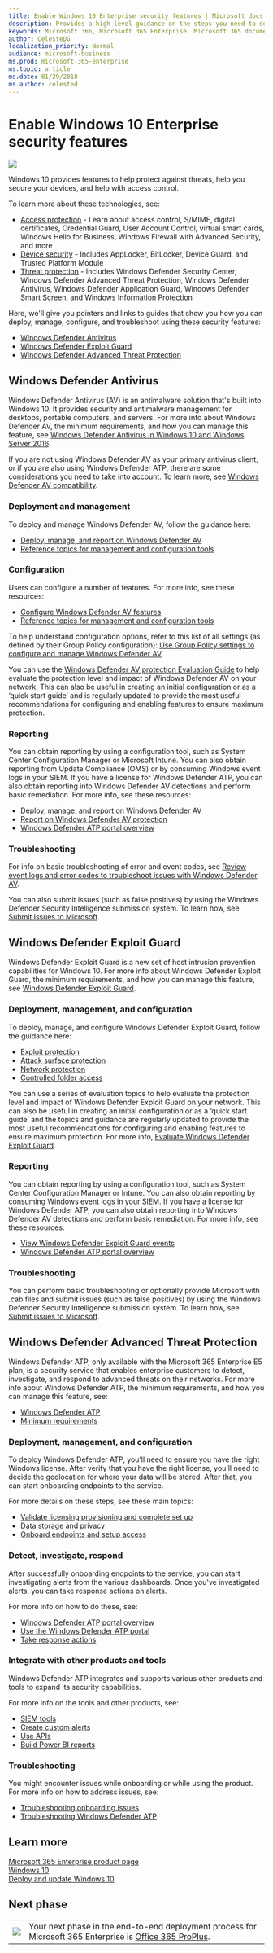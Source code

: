 ```yaml
---
title: Enable Windows 10 Enterprise security features | Microsoft docs
description: Provides a high-level guidance on the steps you need to deploy Windows 10 Enterprise on PCs as part of Microsoft 365 Enterprise.
keywords: Microsoft 365, Microsoft 365 Enterprise, Microsoft 365 documentation, Windows 10 Enterprise, security
author: CelesteDG
localization_priority: Normal
audience: microsoft-business
ms.prod: microsoft-365-enterprise
ms.topic: article
ms.date: 01/29/2018
ms.author: celested
---
```


# Enable Windows 10 Enterprise security features

![](./media/deploy-foundation-infrastructure/win10enterprise_icon-small.png)

Windows 10 provides features to help protect against threats, help you secure your devices, and help with access control. 

To learn more about these technologies, see:
* [Access protection](https://docs.microsoft.com/en-us/windows/access-protection/) - Learn about access control, S/MIME, digital certificates, Credential Guard, User Account Control, virtual smart cards, Windows Hello for Business, Windows Firewall with Advanced Security, and more
* [Device security](https://docs.microsoft.com/en-us/windows/device-security/) - Includes AppLocker, BitLocker, Device Guard, and Trusted Platform Module
* [Threat protection](https://docs.microsoft.com/en-us/windows/threat-protection/) - Includes Windows Defender Security Center, Windows Defender Advanced Threat Protection, Windows Defender Antivirus, Windows Defender Application Guard, Windows Defender Smart Screen, and Windows Information Protection

Here, we'll give you pointers and links to guides that show you how you can deploy, manage, configure, and troubleshoot using these security features:
* [Windows Defender Antivirus](#windows-defender-antivirus)
* [Windows Defender Exploit Guard](#windows-defender-exploit-guard)
* [Windows Defender Advanced Threat Protection](#windows-defender-advanced-threat-protection)

## Windows Defender Antivirus
Windows Defender Antivirus (AV) is an antimalware solution that's built into Windows 10. It provides security and antimalware management for desktops, portable computers, and servers. For more info about Windows Defender AV, the minimum requirements, and how you can manage this feature, see [Windows Defender Antivirus in Windows 10 and Windows Server 2016](https://docs.microsoft.com/windows/threat-protection/windows-defender-antivirus/windows-defender-antivirus-in-windows-10).

If you are not using Windows Defender AV as your primary antivirus client, or if you are also using Windows Defender ATP, there are some considerations you need to take into account. To learn more, see [Windows Defender AV compatibility](https://docs.microsoft.com/windows/threat-protection/windows-defender-antivirus/windows-defender-antivirus-compatibility).

### Deployment and management
To deploy and manage Windows Defender AV, follow the guidance here:
* [Deploy, manage, and report on Windows Defender AV](https://docs.microsoft.com/windows/threat-protection/windows-defender-antivirus/deploy-manage-report-windows-defender-antivirus)
* [Reference topics for management and configuration tools](https://docs.microsoft.com/windows/threat-protection/windows-defender-antivirus/configuration-management-reference-windows-defender-antivirus)

### Configuration
Users can configure a number of features. For more info, see these resources:
* [Configure Windows Defender AV features](https://docs.microsoft.com/windows/threat-protection/windows-defender-antivirus/configure-windows-defender-antivirus-features)
* [Reference topics for management and configuration tools](https://docs.microsoft.com/windows/threat-protection/windows-defender-antivirus/configuration-management-reference-windows-defender-antivirus)

To help understand configuration options, refer to this list of all settings (as defined by their Group Policy configuration): [Use Group Policy settings to configure and manage Windows Defender AV](https://docs.microsoft.com/en-us/windows/threat-protection/windows-defender-antivirus/use-group-policy-windows-defender-antivirus)

You can use the [Windows Defender AV protection Evaluation Guide](https://docs.microsoft.com/windows/threat-protection/windows-defender-antivirus/evaluate-windows-defender-antivirus) to help evaluate the protection level and impact of Windows Defender AV on your network. This can also be useful in creating an initial configuration or as a ‘quick start guide’ and is regularly updated to provide the most useful recommendations for configuring and enabling features to ensure maximum protection.

### Reporting
You can obtain reporting by using a configuration tool, such as System Center Configuration Manager or Microsoft Intune. You can also obtain reporting from Update Compliance (OMS) or by consuming Windows event logs in your SIEM. If you have a license for Windows Defender ATP, you can also obtain reporting into Windows Defender AV detections and perform basic remediation. For more info, see these resources:
* [Deploy, manage, and report on Windows Defender AV](https://docs.microsoft.com/windows/threat-protection/windows-defender-antivirus/deploy-manage-report-windows-defender-antivirus)
* [Report on Windows Defender AV protection](https://docs.microsoft.com/windows/threat-protection/windows-defender-antivirus/report-monitor-windows-defender-antivirus)
* [Windows Defender ATP portal overview](https://go.microsoft.com/fwlink/?linkid=861596)

### Troubleshooting
For info on basic troubleshooting of error and event codes, see [Review event logs and error codes to troubleshoot issues with Windows Defender AV](https://docs.microsoft.com/en-us/windows/threat-protection/windows-defender-antivirus/troubleshoot-windows-defender-antivirus).

You can also submit issues (such as false positives) by using the Windows Defender Security Intelligence submission system. To learn how, see [Submit issues to Microsoft](https://www.microsoft.com/en-us/wdsi/filesubmission).

## Windows Defender Exploit Guard
Windows Defender Exploit Guard is a new set of host intrusion prevention capabilities for Windows 10. For more info about Windows Defender Exploit Guard, the  minimum requirements, and how you can manage this feature, see [Windows Defender Exploit Guard](https://docs.microsoft.com/windows/threat-protection/windows-defender-exploit-guard/windows-defender-exploit-guard).

### Deployment, management, and configuration
To deploy, manage, and configure Windows Defender Exploit Guard, follow the guidance here:
* [Exploit protection](https://docs.microsoft.com/windows/threat-protection/windows-defender-exploit-guard/exploit-protection-exploit-guard)
* [Attack surface protection](https://docs.microsoft.com/windows/threat-protection/windows-defender-exploit-guard/attack-surface-reduction-exploit-guard?ocid=cx-docs-msa4053440)
* [Network protection](https://docs.microsoft.com/windows/threat-protection/windows-defender-exploit-guard/network-protection-exploit-guard)
* [Controlled folder access](https://docs.microsoft.com/windows/threat-protection/windows-defender-exploit-guard/controlled-folders-exploit-guard)

You can use a series of evaluation topics to help evaluate the protection level and impact of Windows Defender Exploit Guard on your network. This can also be useful in creating an initial configuration or as a ‘quick start guide’ and the topics and guidance are regularly updated to provide the most useful recommendations for configuring and enabling features to ensure maximum protection. For more info,  [Evaluate Windows Defender Exploit Guard](https://docs.microsoft.com/en-us/windows/threat-protection/windows-defender-exploit-guard/evaluate-windows-defender-exploit-guard).

### Reporting
You can obtain reporting by using a configuration tool, such as System Center Configuration Manager or Intune. You can also obtain reporting by consuming Windows event logs in your SIEM. If you have a license for Windows Defender ATP, you can also obtain reporting into Windows Defender AV detections and perform basic remediation. For more info, see these resources:
* [View Windows Defender Exploit Guard events](https://docs.microsoft.com/en-us/windows/threat-protection/windows-defender-exploit-guard/event-views-exploit-guard)
* [Windows Defender ATP portal overview](https://go.microsoft.com/fwlink/?linkid=861596)

### Troubleshooting
You can perform basic troubleshooting or optionally provide Microsoft with .cab files and submit issues (such as false positives) by using the Windows Defender Security Intelligence submission system. To learn how, see [Submit issues to Microsoft](https://www.microsoft.com/en-us/wdsi/filesubmission).


## Windows Defender Advanced Threat Protection
Windows Defender ATP, only available with the Microsoft 365 Enterprise E5 plan, is a security service that enables enterprise customers to detect, investigate, and respond to advanced threats on their networks. For more info about Windows Defender ATP, the minimum requirements, and how you can manage this feature, see:
* [Windows Defender ATP](https://docs.microsoft.com/en-us/windows/threat-protection/windows-defender-atp/windows-defender-advanced-threat-protection)
* [Minimum requirements](https://docs.microsoft.com/en-us/windows/threat-protection/windows-defender-atp/minimum-requirements-windows-defender-advanced-threat-protection)

### Deployment, management, and configuration
To deploy Windows Defender ATP, you’ll need to ensure you have the right Windows license. After verify that you have the right license, you’ll need to decide the geolocation for where your data will be stored. After that, you can start onboarding endpoints to the service.

For more details on these steps, see these main topics: 
* [Validate licensing provisioning and complete set up](https://docs.microsoft.com/en-us/windows/threat-protection/windows-defender-atp/licensing-windows-defender-advanced-threat-protection)
* [Data storage and privacy](https://docs.microsoft.com/en-us/windows/threat-protection/windows-defender-atp/data-storage-privacy-windows-defender-advanced-threat-protection)
* [Onboard endpoints and setup access](https://docs.microsoft.com/en-us/windows/threat-protection/windows-defender-atp/onboard-configure-windows-defender-advanced-threat-protection)

### Detect, investigate, respond
After successfully onboarding endpoints to the service, you  can start investigating alerts from the various dashboards. Once you've investigated alerts, you can take response actions on alerts. 

For more info on how to do these, see:
* [Windows Defender ATP portal overview](https://go.microsoft.com/fwlink/?linkid=861596)
* [Use the Windows Defender ATP portal](https://docs.microsoft.com/en-us/windows/threat-protection/windows-defender-atp/use-windows-defender-advanced-threat-protection)
* [Take response actions](https://docs.microsoft.com/en-us/windows/threat-protection/windows-defender-atp/response-actions-windows-defender-advanced-threat-protection)

### Integrate with other products and tools
Windows Defender ATP integrates and supports various other products and tools to expand its security capabilities. 

For more info on the tools and other products, see:
* [SIEM tools](https://docs.microsoft.com/en-us/windows/threat-protection/windows-defender-atp/configure-siem-windows-defender-advanced-threat-protection)
* [Create custom alerts](https://docs.microsoft.com/en-us/windows/threat-protection/windows-defender-atp/use-custom-ti-windows-defender-advanced-threat-protection)
* [Use APIs](https://docs.microsoft.com/en-us/windows/threat-protection/windows-defender-atp/exposed-apis-windows-defender-advanced-threat-protection)
* [Build Power BI reports](https://docs.microsoft.com/en-us/windows/threat-protection/windows-defender-atp/powerbi-reports-windows-defender-advanced-threat-protection)

### Troubleshooting
You might encounter issues while onboarding or while using the product. For more info on how to address issues, see:
* [Troubleshooting onboarding issues](https://docs.microsoft.com/en-us/windows/threat-protection/windows-defender-atp/troubleshoot-onboarding-windows-defender-advanced-threat-protection)
* [Troubleshooting Windows Defender ATP](https://docs.microsoft.com/en-us/windows/threat-protection/windows-defender-atp/troubleshoot-windows-defender-advanced-threat-protection)

## Learn more
[Microsoft 365 Enterprise product page](https://www.microsoft.com/microsoft-365/enterprise)</br>
[Windows 10](https://docs.microsoft.com/windows/windows-10)</br>
[Deploy and update Windows 10](https://docs.microsoft.com/windows/deployment/)

## Next phase

|||
|:-------|:-----|
|![](./media/deploy-foundation-infrastructure/O365proplus_icon-small.png)| Your next phase in the end-to-end deployment process for Microsoft 365 Enterprise is [Office 365 ProPlus](office365proplus-infrastructure.md). |
